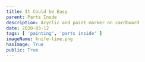 ```yaml
---
title: It Could be Easy
parent: Parts Insde
description: Acyrlic and paint marker on cardboard
date: 2020-03-12
tags: [ 'painting', 'parts inside' ]
imageName: knife-time.png
hasImage: True
public: True
---
```

